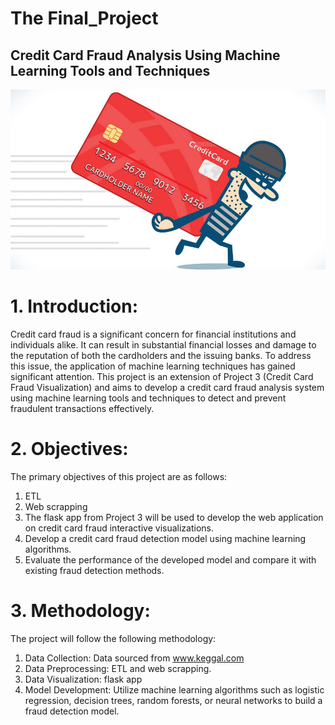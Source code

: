 # The Final_Project
## Credit Card Fraud Analysis Using Machine Learning Tools and Techniques
![](images/Credit_card_fraud_top.jpg)

# 1. Introduction:
Credit card fraud is a significant concern for financial institutions and individuals alike. It can result in substantial financial losses and damage to the reputation of both the cardholders and the issuing banks. To address this issue, the application of machine learning techniques has gained significant attention. This project is an extension of Project 3 (Credit Card Fraud Visualization) and aims to develop a credit card fraud analysis system using machine learning tools and techniques to detect and prevent fraudulent transactions effectively.
# 2. Objectives:
The primary objectives of this project are as follows:
1. ETL
2. Web scrapping
3. The flask app from Project 3 will be used to develop the web application on credit card fraud interactive visualizations.
4. Develop a credit card fraud detection model using machine learning algorithms.
5. Evaluate the performance of the developed model and compare it with existing fraud detection methods.

# 3. Methodology:
The project will follow the following methodology:
1. Data Collection: Data sourced from www.keggal.com
2. Data Preprocessing: ETL and web scrapping.
3. Data Visualization: flask app
4. Model Development: Utilize machine learning algorithms such as logistic regression, decision trees, random forests, or neural networks to build a fraud detection model. 
